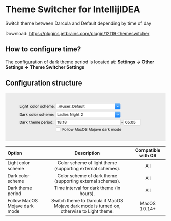 # Theme Switcher for IntellijIDEA
Switch theme between Darcula and Default depending by time of day

Download: https://plugins.jetbrains.com/plugin/12119-themeswitcher

## How to configure time?
The configuration of dark theme period is located at: **Settings -> Other Settings -> Theme Switcher Settings**

## Configuration structure

![Config example](/assets/screenshot.png)

| Option       | Description     | Compatible with OS
| :------------- | :----------:  | :----------: 
| Light color scheme |  Color scheme of light theme (supporting external schemes). | All
| Dark color scheme  | Color scheme of dark theme (supporting external schemes). | All
| Dark theme period  | Time interval for dark theme (in hours). | All
| Follow MacOS Mojave dark mode | Switch theme to Darcula if MacOS Mojave dark mode is turned on, otherwise to Light theme. | MacOS 10.14+

